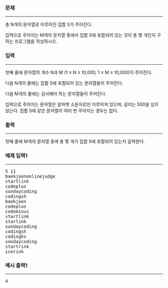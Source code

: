 ### 문제

---

<p>총 N개의 문자열로 이루어진 집합 S가 주어진다.</p>
<p>입력으로 주어지는 M개의 문자열 중에서 집합 S에 포함되어 있는 것이 총 몇 개인지 구하는 프로그램을 작성하시오.</p>


### 입력

---

<p>첫째 줄에 문자열의 개수 N과 M (1 ≤ N ≤ 10,000, 1 ≤ M ≤ 10,000)이 주어진다.</p>
<p>다음 N개의 줄에는 집합 S에 포함되어 있는 문자열들이 주어진다.</p>
<p>다음 M개의 줄에는 검사해야 하는 문자열들이 주어진다.</p>
<p>입력으로 주어지는 문자열은 알파벳 소문자로만 이루어져 있으며, 길이는 500을 넘지 않는다. 집합 S에 같은 문자열이 여러 번 주어지는 경우는 없다.</p>

### 출력

---

<p>첫째 줄에 M개의 문자열 중에 총 몇 개가 집합 S에 포함되어 있는지 출력한다.</p>

### 예제 입력1

---

<pre>5 11
baekjoononlinejudge
startlink
codeplus
sundaycoding
codingsh
baekjoon
codeplus
codeminus
startlink
starlink
sundaycoding
codingsh
codinghs
sondaycoding
startrink
icerink</pre>

### 예시 출력1

---

<pre>4</pre>

